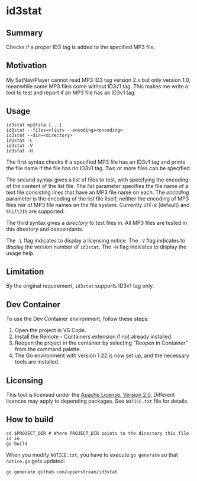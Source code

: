 # id3stat

## Summary

Checks if a proper ID3 tag is added to the specified MP3 file.

## Motivation

My SatNav/Player cannot read MP3 ID3 tag version 2.x but only version 1.0,
meanwhile some MP3 files come without ID3v1 tag.  This makes me write
a tool to test and report if an MP3 file has an ID3v1 tag.

## Usage

    id3stat mp3file [...]
    id3stat --files=<list> --encoding=<encoding>
    id3stat --dir=<directory>
    id3stat -L
    id3stat -V
    id3stat -H

The first syntax checks if a specified MP3 file has an ID3v1 tag and
prints the file name if the file has no ID3v1 tag.  Two or more files
can be specified.

The second syntax gives a list of files to test, with specifying the
encoding of the content of the list file.  The _list_ parameter
specifies the file name of a text file consisting lines that have an
MP3 file name on each.  The _encoding_ parameter is the encoding of the
list file itself, neither the encoding of MP3 files nor of MP3 file
names on the file system.  Currently `UTF-8` (default) and `ShiftJIS`
are supported.

The third syntax gives a _directory_ to test files in.  All MP3 files
are tested in this directory and descendants.

The `-L` flag indicates to display a licensing notice.  The `-V` flag
indicates to display the version number of `id3stat`.  The `-H` flag
indicates to display the usage help.

## Limitation

By the original requirement, `id3stat` supports ID3v1 tag only.

## Dev Container

To use the Dev Container environment, follow these steps:

1. Open the project in VS Code.
2. Install the Remote - Containers extension if not already installed.
3. Reopen the project in the container by selecting "Reopen in
   Container" from the command palette.
4. The Go environment with version 1.22 is now set up, and the necessary
   tools are installed.

## Licensing

This tool is licensed under the
[Apache License, Version 2.0](http://www.apache.org/licenses/LICENSE-2.0).
Different licences may apply to depending packages.  See `NOTICE.txt`
file for details.

## How to build

    cd $PROJECT_DIR # Where PROJECT_DIR points to the directory this file is in
    go build

When you modify `NOTICE.txt`, you have to execute `go generate` so that
`notice.go` gets updated:

    go generate github.com/upperstream/id3stat
